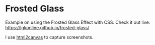 # Frosted Glass
Example on using the Frosted Glass Effect with CSS.
Check it out live: https://lgkonline.github.io/frosted-glass/

I use <a href="https://github.com/niklasvh/html2canvas">html2canvas</a> to capture screenshots.
